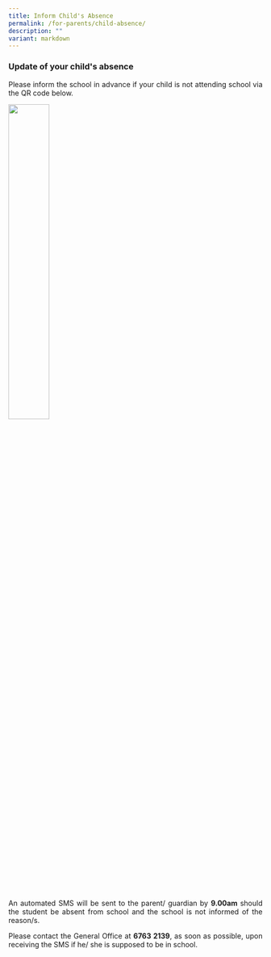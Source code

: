 ```yaml
---
title: Inform Child's Absence
permalink: /for-parents/child-absence/
description: ""
variant: markdown
---
```

<p></p><h3><b>Update of your child's absence</b></h3>
<p style="text-align:justify">Please inform the school in advance if your child is not attending  school via  the QR code below.


<a href="https://go.gov.sg/cps-childabsence" target="_blank" rel="noopener noreferrer"><img style="width:40%" src="/images/https___go_gov_sg_cps_childabsence.jpg">
	</a>	

</p><p style="text-align:justify">An automated SMS will be sent to the parent/ guardian by <b>9.00am</b> should the student be absent from school and the school is not informed of the reason/s.
	
</p><p style="text-align:justify">Please contact the General Office at <b>6763 2139</b>, as soon as possible, upon receiving the SMS if he/ she is supposed to be in school.</p>
